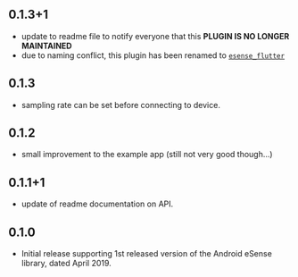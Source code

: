 ## 0.1.3+1
* update to readme file to notify everyone that this __PLUGIN IS NO LONGER MAINTAINED__
* due to naming conflict, this plugin has been renamed to [`esense_flutter`](https://pub.dev/packages/esense_flutter)

## 0.1.3
* sampling rate can be set before connecting to device.

## 0.1.2
* small improvement to the example app (still not very good though...)

## 0.1.1+1
* update of readme documentation on API.

## 0.1.0
* Initial release supporting 1st released version of the Android eSense library, dated April 2019. 
